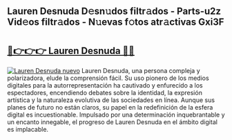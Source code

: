 ## Lauren Desnuda D𝚎sn𝚞dos filtr𝚊dos - Parts-u2z Vid𝚎os filtr𝚊dos - N𝚞evas f𝚘tos atr𝚊ctivas Gxi3F

# <h2><a href="http://mbd0ylh.tromn.icu/?c=Lauren+Desnuda">🔗👉👉👉 Lauren Desnuda 🔗🔗</a></h2>

[![Lauren Desnuda nuevo](https://i.imgur.com/pEAQMta.gif)](http://mbd0ylh.tromn.icu/?c=Lauren+Desnuda)
Lauren Desnuda, una persona compleja y polarizadora, elude la comprensión fácil. Su uso pionero de los medios digitales para la autorrepresentación ha cautivado y enfurecido a los espectadores, encendiendo debates sobre la identidad, la expresión artística y la naturaleza evolutiva de las sociedades en línea. Aunque sus planes de futuro no están claros, su papel en la redefinición de la esfera digital es incuestionable. Impulsado por una determinación inquebrantable y un encanto innegable, el progreso de Lauren Desnuda en el ámbito digital es implacable.
